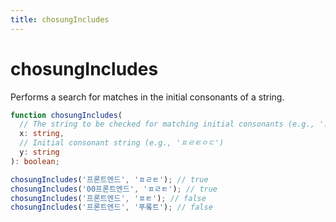 ```yaml
---
title: chosungIncludes
---
```


# chosungIncludes

Performs a search for matches in the initial consonants of a string.

```typescript
function chosungIncludes(
  // The string to be checked for matching initial consonants (e.g., '프론트엔드')
  x: string,
  // Initial consonant string (e.g., 'ㅍㄹㅌㅇㄷ')
  y: string
): boolean;
```

```typescript
chosungIncludes('프론트엔드', 'ㅍㄹㅌ'); // true
chosungIncludes('00프론트엔드', 'ㅍㄹㅌ'); // true
chosungIncludes('프론트엔드', 'ㅍㅌ'); // false
chosungIncludes('프론트엔드', '푸롴트'); // false
```
